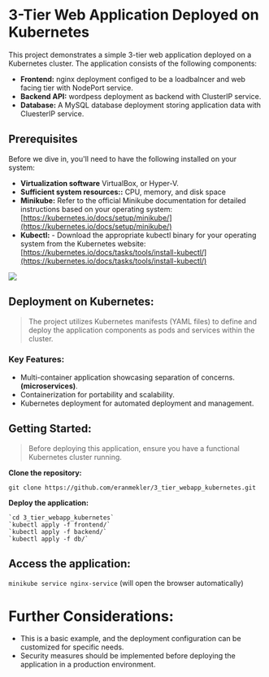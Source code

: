 ﻿# 3-Tier Web Application Deployed on Kubernetes

This project demonstrates a simple 3-tier web application deployed on a Kubernetes cluster. The application consists of the following components:

-   **Frontend:** nginx deployment configed to be a loadbalncer and web facing tier with NodePort service.
-   **Backend API:** wordpess deployment as backend with ClusterIP service.
-   **Database:** A MySQL database deployment storing application data with CluesterIP service.




## Prerequisites

Before we dive in, you'll need to have the following installed on your system:

-   **Virtualization software** VirtualBox, or Hyper-V.
-   **Sufficient system resources::** CPU, memory, and disk space
-   **Minikube:** Refer to the official Minikube documentation for detailed instructions based on your operating system: [https://kubernetes.io/docs/setup/minikube/](https://kubernetes.io/docs/setup/minikube/)
-   **Kubectl:** -   Download the appropriate kubectl binary for your operating system from the Kubernetes website: [https://kubernetes.io/docs/tasks/tools/install-kubectl/](https://kubernetes.io/docs/tasks/tools/install-kubectl/)

![](https://github.com/eranmekler/3_tier_webapp_kubernetes/3_tier_kubernetes.drawio.svg)

## Deployment on Kubernetes:

>The project utilizes Kubernetes manifests (YAML files) to define and deploy the application components as pods and services within the cluster.

### Key Features:

-   Multi-container application showcasing separation of concerns. **(microservices)**.
-   Containerization for portability and scalability.
-   Kubernetes deployment for automated deployment and management.

## Getting Started:

>Before deploying this application, ensure you have a functional Kubernetes cluster running.

**Clone the repository:**

`git clone https://github.com/eranmekler/3_tier_webapp_kubernetes.git`


**Deploy the application:**
   
    `cd 3_tier_webapp_kubernetes`
    `kubectl apply -f frontend/`
    `kubectl apply -f backend/`
    `kubectl apply -f db/`



## Access the application:

`minikube service nginx-service`
(will open the browser automatically)



# Further Considerations:

-   This is a basic example, and the deployment configuration can be customized for specific needs.
-   Security measures should be implemented before deploying the application in a production environment.
